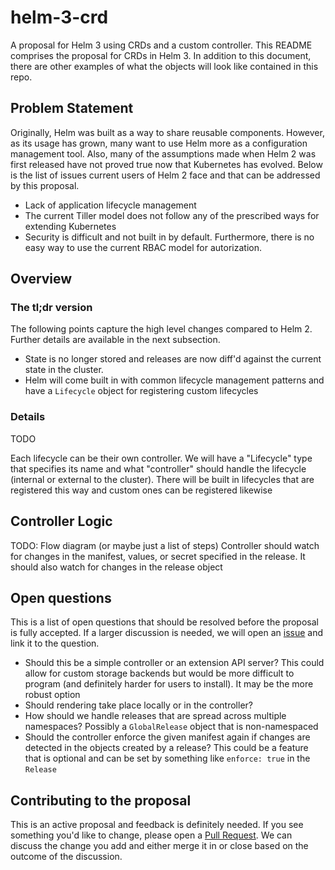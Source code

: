 # helm-3-crd
A proposal for Helm 3 using CRDs and a custom controller. This README comprises
the proposal for CRDs in Helm 3. In addition to this document, there are other
examples of what the objects will look like contained in this repo.

## Problem Statement
Originally, Helm was built as a way to share reusable components. However, as
its usage has grown, many want to use Helm more as a configuration management
tool. Also, many of the assumptions made when Helm 2 was first released have
not proved true now that Kubernetes has evolved. Below is the list of issues 
current users of Helm 2 face and that can be addressed by this proposal.

- Lack of application lifecycle management
- The current Tiller model does not follow any of the prescribed ways for 
  extending Kubernetes
- Security is difficult and not built in by default. Furthermore, there is no
  easy way to use the current RBAC model for autorization.

## Overview

### The tl;dr version
The following points capture the high level changes compared to Helm 2. Further
details are available in the next subsection.

- State is no longer stored and releases are now diff'd against the current state
  in the cluster.
- Helm will come built in with common lifecycle management patterns and have a
  `Lifecycle` object for registering custom lifecycles 

### Details
TODO

Each lifecycle can be their own controller. We will have a "Lifecycle" type that
specifies its name and what "controller" should handle the lifecycle (internal or
external to the cluster). There will be built in lifecycles that are registered
this way and custom ones can be registered likewise

## Controller Logic
TODO: Flow diagram (or maybe just a list of steps)
Controller should watch for changes in the manifest, values, or secret specified
in the release. It should also watch for changes in the release object

## Open questions
This is a list of open questions that should be resolved before the proposal is
fully accepted. If a larger discussion is needed, we will open an [issue](https://github.com/thomastaylor312/helm-3-crd/issues)
and link it to the question.

- Should this be a simple controller or an extension API server? This could allow
  for custom storage backends but would be more difficult to program (and definitely
  harder for users to install). It may be the more robust option
- Should rendering take place locally or in the controller?
- How should we handle releases that are spread across multiple namespaces?
  Possibly a `GlobalRelease` object that is non-namespaced
- Should the controller enforce the given manifest again if changes are detected
  in the objects created by a release? This could be a feature that is optional
  and can be set by something like `enforce: true` in the `Release`

## Contributing to the proposal
This is an active proposal and feedback is definitely needed. If you see something
you'd like to change, please open a [Pull Request](https://github.com/thomastaylor312/helm-3-crd/pulls).
We can discuss the change you add and either merge it in or close based on the
outcome of the discussion.

